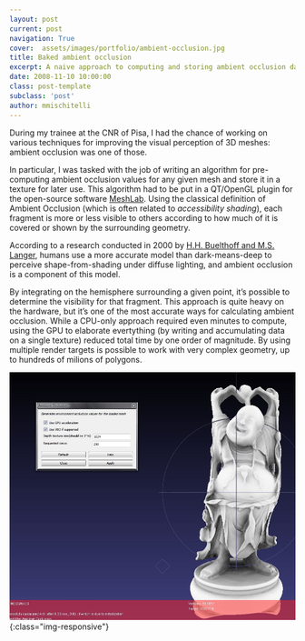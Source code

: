 ```yaml
---
layout: post
current: post
navigation: True
cover:  assets/images/portfolio/ambient-occlusion.jpg
title: Baked ambient occlusion
excerpt: A naive approach to computing and storing ambient occlusion data for arbitrary meshes
date: 2008-11-10 10:00:00
class: post-template
subclass: 'post'
author: mmischitelli
---
```


During my trainee at the CNR of Pisa, I had the chance of working on various techniques for improving the visual perception of 3D meshes: ambient occlusion was one of those.

In particular, I was tasked with the job of writing an algorithm for pre-computing ambient occlusion values for any given mesh and store it in a texture for later use. This algorithm had to be put in a QT/OpenGL plugin for the open-source software [MeshLab](http://meshlab.sourceforge.net/). Using the classical definition of Ambient Occlusion (which is often related to *accessibility shading*), each fragment is more or less visible to others according to how much of it is covered or shown by the surrounding geometry.

According to a research conducted in 2000 by [H.H. Buelthoff and M.S. Langer](http://dx.doi.org/10.1068/p3060), humans use a more accurate model than dark-means-deep to perceive shape-from-shading under diffuse lighting, and ambient occlusion is a component of this model.

By integrating on the hemisphere surrounding a given point, it’s possible to determine the visibility for that fragment. This approach is quite heavy on the hardware, but it’s one of the most accurate ways for calculating ambient occlusion. While a CPU-only approach required even minutes to compute, using the GPU to elaborate evertything (by writing and accumulating data on a single texture) reduced total time by one order of magnitude. By using multiple render targets is possible to work with very complex geometry, up to hundreds of milions of polygons.

![540k-polys-under-6-seconds](/assets/images/portfolio/540k-poly-hw-acc.jpg){:class="img-responsive"}